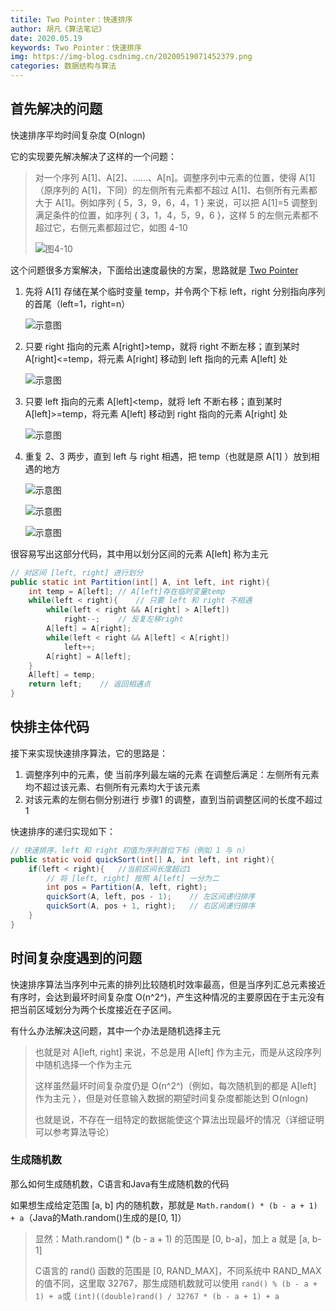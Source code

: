 ```yaml
---
titile: Two Pointer：快速排序
author: 胡凡《算法笔记》
date: 2020.05.19
keywords: Two Pointer：快速排序
img: https://img-blog.csdnimg.cn/20200519071452379.png
categories: 数据结构与算法
---
```




## 首先解决的问题

快速排序平均时间复杂度 O(nlogn)

它的实现要先解决解决了这样的一个问题：

> 对一个序列 A[1]、A[2]、……、A[n]。调整序列中元素的位置，使得 A[1]（原序列的 A[1]，下同）的左侧所有元素都不超过 A[1]、右侧所有元素都大于 A[1]。例如序列 { 5，3，9，6，4，1 } 来说，可以把 A[1]=5 调整到满足条件的位置，如序列 { 3，1，4，5，9，6 }，这样 5 的左侧元素都不超过它，右侧元素都超过它，如图 4-10
>
> ![图4-10](https://img-blog.csdnimg.cn/20200519071303233.png)



这个问题很多方案解决，下面给出速度最快的方案，思路就是 [Two Pointer](https://tonited.gitee.io/blog/2020/05/17/two-pointer/)

1. 先将 A[1] 存储在某个临时变量 temp，并令两个下标 left，right 分别指向序列的首尾（left=1，right=n）

   ![示意图](https://img-blog.csdnimg.cn/20200519071351707.png)

2. 只要 right 指向的元素 A[right]>temp，就将 right 不断左移；直到某时 A[right]<=temp，将元素 A[right] 移动到 left 指向的元素 A[left] 处

   ![示意图](https://img-blog.csdnimg.cn/20200519071412687.png)

3. 只要 left 指向的元素 A[left]<temp，就将 left 不断右移；直到某时 A[left]>=temp，将元素 A[left] 移动到 right 指向的元素 A[right] 处

   ![示意图](https://img-blog.csdnimg.cn/20200519071435887.png)

4. 重复 2、3 两步，直到 left 与 right 相遇，把 temp（也就是原 A[1] ）放到相遇的地方

   ![示意图](https://img-blog.csdnimg.cn/20200519071452379.png)

   ![示意图](https://img-blog.csdnimg.cn/20200519071543332.png)

   ![示意图](https://img-blog.csdnimg.cn/20200519071548357.png)
   
   



很容易写出这部分代码，其中用以划分区间的元素 A[left] 称为主元

```java
// 对区间 [left, right] 进行划分
public static int Partition(int[] A, int left, int right){
    int temp = A[left];	// A[left]存在临时变量temp
    while(left < right){	// 只要 left 和 right 不相遇
        while(left < right && A[right] > A[left])
            right--;	// 反复左移right
        A[left] = A[right];
        while(left < right && A[left] < A[right])
            left++;
        A[right] = A[left];
    }
    A[left] = temp;
    return left;	// 返回相遇点
}
```



## 快排主体代码

接下来实现快速排序算法，它的思路是：

1. 调整序列中的元素，使 当前序列最左端的元素 在调整后满足：左侧所有元素均不超过该元素、右侧所有元素均大于该元素
2. 对该元素的左侧右侧分别进行 步骤1 的调整，直到当前调整区间的长度不超过 1

快速排序的递归实现如下：

```java
// 快速排序，left 和 right 初值为序列首位下标（例如 1 与 n）
public static void quickSort(int[] A, int left, int right){
    if(left < right){	//当前区间长度超过1
        // 将 [left, right] 按照 A[left] 一分为二
        int pos = Partition(A, left, right);
        quickSort(A, left, pos - 1);	// 左区间递归排序
        quickSort(A, pos + 1, right);	// 右区间递归排序
    }
}
```



## 时间复杂度遇到的问题

快速排序算法当序列中元素的排列比较随机时效率最高，但是当序列汇总元素接近有序时，会达到最坏时间复杂度 O(n^2^)，产生这种情况的主要原因在于主元没有把当前区域划分为两个长度接近在子区间。

有什么办法解决这问题，其中一个办法是随机选择主元

> 也就是对 A[left, right] 来说，不总是用 A[left] 作为主元，而是从这段序列中随机选择一个作为主元
>
> 这样虽然最坏时间复杂度仍是 O(n^2^)（例如，每次随机到的都是 A[left] 作为主元 ），但是对任意输入数据的期望时间复杂度都能达到 O(nlogn)
>
> 也就是说，不存在一组特定的数据能使这个算法出现最坏的情况（详细证明可以参考算法导论）

### 生成随机数

那么如何生成随机数，C语言和Java有生成随机数的代码

如果想生成给定范围 [a, b] 内的随机数，那就是 `Math.random() * (b - a + 1) + a`（Java的Math.random()生成的是[0, 1]）

> 显然：Math.random() * (b - a + 1) 的范围是 [0, b-a]，加上 a 就是 [a, b-1]
>
> C语言的 rand() 函数的范围是 [0, RAND_MAX]，不同系统中 RAND_MAX 的值不同，这里取 32767，那生成随机数就可以使用 `rand() % (b - a + 1) + a`或 `(int)((double)rand() / 32767 * (b - a + 1) + a`



